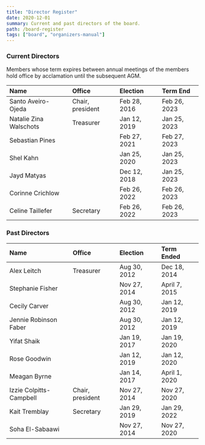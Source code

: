 ```yaml
---
title: "Director Register"
date: 2020-12-01
summary: Current and past directors of the board.
path: /board-register
tags: ["board", "organizers-manual"]
---
```


### Current Directors

Members whose term expires between annual meetings of the members hold office by acclamation until the subsequent AGM.

| Name                   | Office           | Election     | Term End     |
| :--------------------- | :--------------- | :----------- | :----------- |
| Santo Aveiro-Ojeda     | Chair, president | Feb 28, 2016 | Feb 26, 2023 |
| Natalie Zina Walschots | Treasurer        | Jan 12, 2019 | Jan 25, 2023 |
| Sebastian Pines        |                  | Feb 27, 2021 | Feb 27, 2023 |
| Shel Kahn              |                  | Jan 25, 2020 | Jan 25, 2023 |
| Jayd Matyas            |                  | Dec 12, 2018 | Jan 25, 2023 |
| Corinne Crichlow       |                  | Feb 26, 2022 | Feb 26, 2023 |
| Celine Taillefer       | Secretary        | Feb 26, 2022 | Feb 26, 2023 |

### Past Directors

| Name                    | Office           | Election     | Term Ended    |
| :---------------------- | :--------------- | :----------- | :------------ |
| Alex Leitch             | Treasurer        | Aug 30, 2012 | Dec 18, 2014  |
| Stephanie Fisher        |                  | Nov 27, 2014 | April 7, 2015 |
| Cecily Carver           |                  | Aug 30, 2012 | Jan 12, 2019  |
| Jennie Robinson Faber   |                  | Aug 30, 2012 | Jan 12, 2019  |
| Yifat Shaik             |                  | Jan 19, 2017 | Jan 19, 2020  |
| Rose Goodwin            |                  | Jan 12, 2019 | Jan 12, 2020  |
| Meagan Byrne            |                  | Jan 14, 2017 | April 1, 2020 |
| Izzie Colpitts-Campbell | Chair, president | Nov 27, 2014 | Nov 27, 2020  |
| Kait Tremblay            | Secretary | Jan 29, 2019 | Jan 29, 2022 |
| Soha El-Sabaawi         |                  | Nov 27, 2014 | Nov 27, 2020  |
